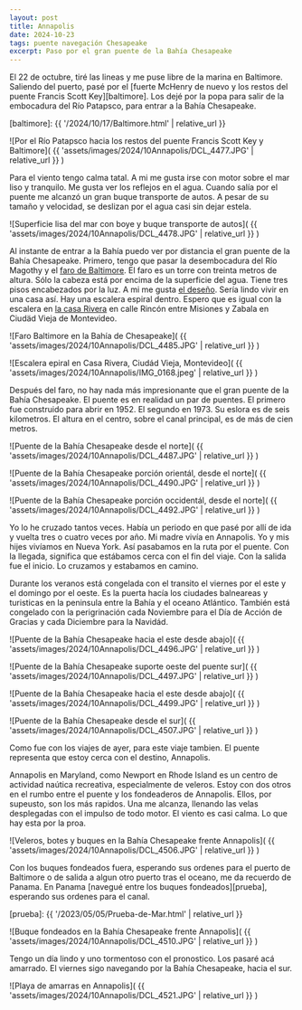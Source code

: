 ```yaml
---
layout: post
title: Annapolis
date: 2024-10-23
tags: puente navegación Chesapeake
excerpt: Paso por el gran puente de la Bahía Chesapeake
---
```


El 22 de octubre, tiré las lineas y me puse libre de la marina en Baltimore.
Saliendo del puerto, pasé por el [fuerte McHenry de nuevo y los restos del
puente Francis Scott Key][baltimore]. Los dejé por la popa para salir de la
embocadura del Río Patapsco, para entrar a la Bahía Chesapeake.

[baltimore]: {{ '/2024/10/17/Baltimore.html' | relative_url }}

![Por el Río Patapsco hacia los restos del puente Francis Scott Key y Baltimore](
  {{ 'assets/images/2024/10Annapolis/DCL_4477.JPG' | relative_url }}
)

Para el viento tengo calma tatal. A mi me gusta irse con motor sobre el mar
liso y tranquilo. Me gusta ver los reflejos en el agua.
Cuando salía por el puente me alcanzó un gran buque transporte de autos.
A pesar de su tamaño y velocidad, se deslizan por el agua casi sin dejar
estela.

![Superficie lisa del mar con boye y buque transporte de autos](
  {{ 'assets/images/2024/10Annapolis/DCL_4478.JPG' | relative_url }}
)

Al instante de entrar a la Bahía puedo ver por distancia el gran puente de la
Bahía Chesapeake. Primero, tengo que pasar la desembocadura del Río Magothy y
el [faro de Baltimore][faro]. El faro es un torre con treinta metros de
altura.  Sólo la cabeza está por encima de la superficie del agua. Tiene tres
pisos encabezados por la luz. A mi me gusta [el deseño][faro2]. Sería lindo
vivir en una casa así. Hay una escalera espiral dentro. Espero que es igual con
la escalera en [la casa Rivera][rivera] en calle Rincón entre Misiones y Zabala
en Ciudäd Vieja de Montevideo.

[faro]: https://en.wikipedia.org/wiki/Baltimore_Harbor_Light
[faro2]: https://www.baltimorelighthouse.org/
[rivera]: https://es.wikipedia.org/wiki/Casa_de_Fructuoso_Rivera_(Museo_Hist%C3%B3rico_Nacional)

![Faro Baltimore en la Bahía de Chesapeake](
  {{ 'assets/images/2024/10Annapolis/DCL_4485.JPG' | relative_url }}
)

![Escalera epiral en Casa Rivera, Ciudád Vieja, Montevideo](
  {{ 'assets/images/2024/10Annapolis/IMG_0168.jpeg' | relative_url }}
)

Después del faro, no hay nada más impresionante que el gran puente de la
Bahía Chesapeake. El puente es en realidad un par de puentes. El primero
fue construido para abrir en 1952. El segundo en 1973.
Su eslora es de seis kilometros. El altura en el centro, sobre el canal
principal, es de más de cien metros.

[puente]: https://es.wikipedia.org/wiki/Puente_de_la_Bah%C3%ADa_de_Chesapeake

![Puente de la Bahía Chesapeake desde el norte](
  {{ 'assets/images/2024/10Annapolis/DCL_4487.JPG' | relative_url }}
)

![Puente de la Bahía Chesapeake porción orientál, desde el norte](
  {{ 'assets/images/2024/10Annapolis/DCL_4490.JPG' | relative_url }}
)

![Puente de la Bahía Chesapeake porción occidentál, desde el norte](
  {{ 'assets/images/2024/10Annapolis/DCL_4492.JPG' | relative_url }}
)

Yo lo he cruzado tantos veces. Había un periodo en que pasé por allí
de ida y vuelta tres o cuatro veces por año. Mi madre vivía en Annapolis.
Yo y mis hijes vivíamos en Nueva York. Así pasabamos en la ruta por el puente.
Con la llegada, significa que estábamos cerca con el fin del viaje. Con la
salida fue el inicio. Lo cruzamos y estabamos en camino.

Durante los veranos está congelada con el transito el viernes por el este
y el domingo por el oeste. Es la puerta hacía los ciudades balneareas y
turisticas en la peninsula entre la Bahía y el oceano Atlántico.  También está
congelado con la perigrinación cada Noviembre para el Día de Acción de Gracias
y cada Diciembre para la Navidád.

![Puente de la Bahía Chesapeake hacia el este desde abajo](
  {{ 'assets/images/2024/10Annapolis/DCL_4496.JPG' | relative_url }}
)

![Puente de la Bahía Chesapeake suporte oeste del puente sur](
  {{ 'assets/images/2024/10Annapolis/DCL_4497.JPG' | relative_url }}
)

![Puente de la Bahía Chesapeake hacia el este desde abajo](
  {{ 'assets/images/2024/10Annapolis/DCL_4499.JPG' | relative_url }}
)

![Puente de la Bahía Chesapeake desde el sur](
  {{ 'assets/images/2024/10Annapolis/DCL_4507.JPG' | relative_url }}
)

Como fue con los viajes de ayer, para este viaje tambien. El puente representa
que estoy cerca con el destino, Annapolis.

Annapolis en Maryland, como Newport en Rhode Island es un centro de actividad
naútica recreativa, especialmente de veleros. Estoy con dos otros en el rumbo
entre el puente y los fondeaderos de Annapolis. Ellos, por supeusto, son los
más rapidos. Una me alcanza, llenando las velas desplegadas con
el impulso de todo motor. El viento es casi calma. Lo que hay esta por la
proa.

![Veleros, botes y buques en la Bahía Chesapeake frente Annapolis](
  {{ 'assets/images/2024/10Annapolis/DCL_4506.JPG' | relative_url }}
)

Con los buques fondeados fuera, esperando sus ordenes para el puerto
de Baltimore o de salida a algun otro puerto tras el oceano, me da recuerdo
de Panama. En Panama [navegué entre los buques fondeados][prueba], esperando
sus ordenes para el canal.

[prueba]: {{ '/2023/05/05/Prueba-de-Mar.html' | relative_url }}

![Buque fondeados en la Bahía Chesapeake frente Annapolis](
  {{ 'assets/images/2024/10Annapolis/DCL_4510.JPG' | relative_url }}
)

Tengo un día lindo y uno tormentoso con el pronostico. Los pasaré acá
amarrado. El viernes sigo navegando por la Bahía Chesapeake, hacia el sur.

![Playa de amarras en Annapolis](
  {{ 'assets/images/2024/10Annapolis/DCL_4521.JPG' | relative_url }}
)

